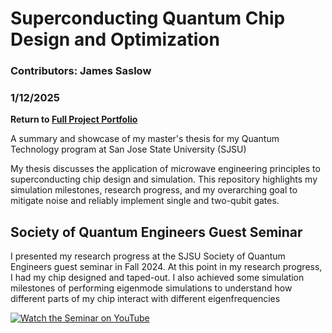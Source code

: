 # Superconducting Quantum Chip Design and Optimization

### Contributors: James Saslow
### 1/12/2025

<b> Return to [Full Project Portfolio](https://github.com/jamessaslow/portfolio) </b>

A summary and showcase of my master's thesis for my Quantum Technology program at San Jose State University (SJSU)

My thesis discusses the application of microwave engineering principles to superconducting chip design and simulation. This repository highlights my simulation milestones, research progress, and my overarching goal to mitigate noise and reliably implement single and two-qubit gates.

## Society of Quantum Engineers Guest Seminar

I presented my research progress at the SJSU Society of Quantum Engineers guest seminar in Fall 2024.
At this point in my research progress, I had my chip designed and taped-out. I also achieved some simulation milestones of performing eigenmode simulations to understand how different parts of my chip interact with different eigenfrequencies

[![Watch the Seminar on YouTube](https://img.youtube.com/vi/r9jCh_YBCD0/maxresdefault.jpg)](https://www.youtube.com/watch?v=r9jCh_YBCD0)
